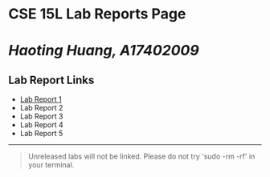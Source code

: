 # CSE 15L Lab Reports Page
# *Haoting Huang, A17402009*
## **Lab Report Links**
* [Lab Report 1](cse15l-lab-reports/lab-report-1)
* Lab Report 2
* Lab Report 3
* Lab Report 4
* Lab Report 5
---
> Unreleased labs will not be linked.
Please do not try 'sudo -rm -rf' in your terminal.
